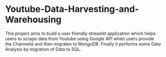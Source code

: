 # Youtube-Data-Harvesting-and-Warehousing
This project aims to build a user friendly streamlit application which helps users to scrape data from Youtube using Google API when users provide the Channelid and then migrates to MongoDB. Finally it performs some Data Analysis by migration of Data to SQL.
